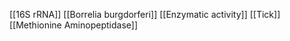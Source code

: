 [[16S rRNA]]
[[Borrelia burgdorferi]]
[[Enzymatic activity]]
[[Tick]]
[[Methionine Aminopeptidase]]
